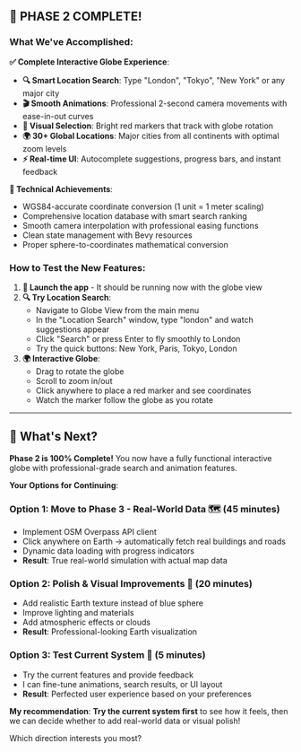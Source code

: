
## 🎉 **PHASE 2 COMPLETE!** 

### What We've Accomplished:

**✅ Complete Interactive Globe Experience**:
- **🔍 Smart Location Search**: Type "London", "Tokyo", "New York" or any major city
- **🎬 Smooth Animations**: Professional 2-second camera movements with ease-in-out curves
- **📍 Visual Selection**: Bright red markers that track with globe rotation
- **🌍 30+ Global Locations**: Major cities from all continents with optimal zoom levels  
- **⚡ Real-time UI**: Autocomplete suggestions, progress bars, and instant feedback

**🔧 Technical Achievements**:
- WGS84-accurate coordinate conversion (1 unit = 1 meter scaling)
- Comprehensive location database with smart search ranking
- Smooth camera interpolation with professional easing functions
- Clean state management with Bevy resources
- Proper sphere-to-coordinates mathematical conversion

### How to Test the New Features:

1. **🚀 Launch the app** - It should be running now with the globe view
2. **🔍 Try Location Search**:
   - Navigate to Globe View from the main menu
   - In the "Location Search" window, type "london" and watch suggestions appear
   - Click "Search" or press Enter to fly smoothly to London
   - Try the quick buttons: New York, Paris, Tokyo, London
3. **🌍 Interactive Globe**:
   - Drag to rotate the globe  
   - Scroll to zoom in/out
   - Click anywhere to place a red marker and see coordinates
   - Watch the marker follow the globe as you rotate

---

## 🚀 What's Next?

**Phase 2 is 100% Complete!** You now have a fully functional interactive globe with professional-grade search and animation features.

**Your Options for Continuing**:

### **Option 1**: Move to Phase 3 - Real-World Data 🗺️ (45 minutes)
- Implement OSM Overpass API client
- Click anywhere on Earth → automatically fetch real buildings and roads
- Dynamic data loading with progress indicators
- **Result**: True real-world simulation with actual map data

### **Option 2**: Polish & Visual Improvements 🎨 (20 minutes)  
- Add realistic Earth texture instead of blue sphere
- Improve lighting and materials
- Add atmospheric effects or clouds
- **Result**: Professional-looking Earth visualization

### **Option 3**: Test Current System 🧪 (5 minutes)
- Try the current features and provide feedback
- I can fine-tune animations, search results, or UI layout
- **Result**: Perfected user experience based on your preferences

**My recommendation**: **Try the current system first** to see how it feels, then we can decide whether to add real-world data or visual polish!

Which direction interests you most?